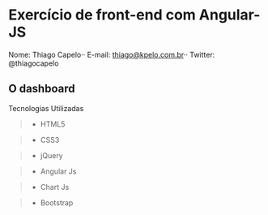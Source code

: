 # Exercício de front-end com Angular-JS

Nome: Thiago Capelo··
E-mail: thiago@kpelo.com.br··
Twitter: @thiagocapelo

## O dashboard

Tecnologias Utilizadas

> - HTML5

> - CSS3

> - jQuery

> - Angular Js

> - Chart Js

> - Bootstrap